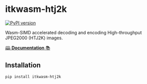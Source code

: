 # itkwasm-htj2k

[![PyPI version](https://badge.fury.io/py/itkwasm-htj2k.svg)](https://badge.fury.io/py/itkwasm-htj2k)

Wasm-SIMD accelerated decoding and encoding High-throughput JPEG2000 (HTJ2K) images.

[🕮 **Documentation** 📚](https://itk-wasm-htj2k-python-docs.on.fleek.co/)

## Installation

```sh
pip install itkwasm-htj2k
```
